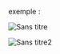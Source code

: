 exemple :

![Sans titre](https://github.com/fk-crafter/100days-of-code/assets/127132293/3153706f-0800-4b7e-9211-6c7bec59d55c)

![Sans titre2](https://github.com/fk-crafter/100days-of-code/assets/127132293/2fde2429-c4fc-4212-963f-02e6fbdbc977)
